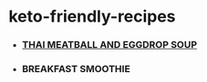 # keto-friendly-recipes

  * ### [THAI MEATBALL AND EGGDROP SOUP](recipes/egg-drop-soup.md "Egg Drop Soup Recipe")
  * ### BREAKFAST SMOOTHIE

